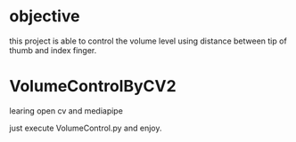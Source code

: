 # objective 
this project is able to control the volume level using distance between tip of thumb and index finger.

# VolumeControlByCV2
learing open cv and mediapipe



just execute VolumeControl.py and enjoy.
